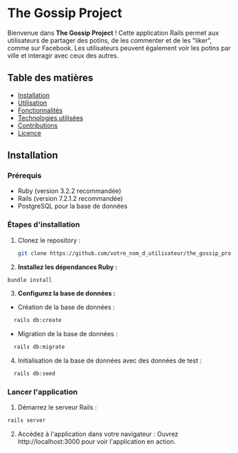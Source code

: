 # The Gossip Project

Bienvenue dans **The Gossip Project** ! Cette application Rails permet aux utilisateurs de partager des potins, de les commenter et de les "liker", comme sur Facebook. Les utilisateurs peuvent également voir les potins par ville et interagir avec ceux des autres.

## Table des matières
- [Installation](#installation)
- [Utilisation](#utilisation)
- [Fonctionnalités](#fonctionnalités)
- [Technologies utilisées](#technologies-utilisées)
- [Contributions](#contributions)
- [Licence](#licence)

## Installation

### Prérequis
- Ruby (version 3.2.2 recommandée)
- Rails (version 7.2.1.2 recommandée)
- PostgreSQL pour la base de données

### Étapes d'installation

1. Clonez le repository :
   ```bash
   git clone https://github.com/votre_nom_d_utilisateur/the_gossip_project.git

2. **Installez les dépendances Ruby :**
```bash
bundle install
```

3. **Configurez la base de données :**

- Création de la base de données :

```bash
  rails db:create
```  
- Migration de la base de données :
```bash
  rails db:migrate
```
4. Initialisation de la base de données avec des données de test :
```bash
  rails db:seed
```
### Lancer l'application

1. Démarrez le serveur Rails :
```bash
rails server
```

2. Accédez à l'application dans votre navigateur : Ouvrez http://localhost:3000 pour voir l'application en action.

